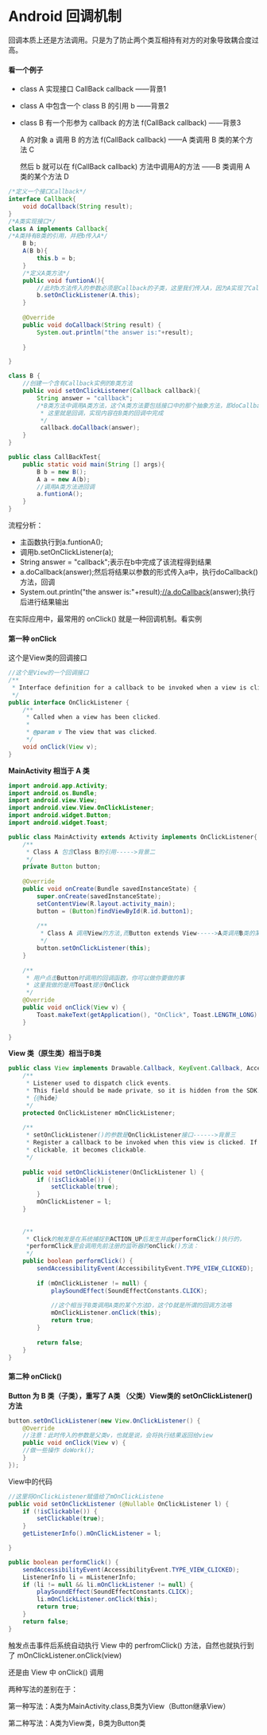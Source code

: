 # Android 回调机制



回调本质上还是方法调用。只是为了防止两个类互相持有对方的对象导致耦合度过高。



#### 看一个例子



- class A 实现接口 CallBack callback ——背景1

- class A 中包含一个 class B 的引用 b ——背景2

- class B 有一个形参为 callback 的方法 f(CallBack callback) ——背景3

  A 的对象 a 调用 B 的方法 f(CallBack callback) ——A 类调用 B 类的某个方法 C

  然后 b 就可以在 f(CallBack callback) 方法中调用A的方法 ——B 类调用 A 类的某个方法 D



```java
/*定义一个接口Callback*/
interface Callback{
    void doCallback(String result);
}
/*A类实现接口*/
class A implements Callback{
/*A类持有B类的引用，并把b传入A*/
    B b;
    A(B b){
        this.b = b;
    }
    /*定义A类方法*/
    public void funtionA(){
        //此时b方法传入的参数必须是Callback的子类，这里我们传入A，因为A实现了Callback
        b.setOnClickListener(A.this);
    }
    
    @Override
    public void doCallback(String result) {
        System.out.println("the answer is:"+result);
        
    }

}

class B {
    //创建一个含有Callback实例的B类方法
    public void setOnClickListener(Callback callback){
        String answer = "callback";
        /*B类方法中调用A类方法，这个A类方法要包括接口中的那个抽象方法，即doCallback(),并将所得结果作为参数传回A类中
         * 这里就是回调，实现内容在B类的回调中完成
         */
         callback.doCallback(answer);
    }
}

public class CallBackTest{
    public static void main(String [] args){
        B b = new B();
        A a = new A(b);
        //调用A类方法进回调
        a.funtionA();
    }
}
```



流程分析：



- 主函数执行到a.funtionA();
- 调用b.setOnClickListener(a);
- String answer = "callback";表示在b中完成了该流程得到结果
- a.doCallback(answer);然后将结果以参数的形式传入a中，执行doCallback()方法，回调
- System.out.println("the answer is:"+result);[//a.doCallback](http://a.doCallback)(answer);执行后进行结果输出



在实际应用中，最常用的 onClick() 就是一种回调机制。看实例



#### 第一种 onClick



这个是View类的回调接口



```java
//这个是View的一个回调接口  
/** 
 * Interface definition for a callback to be invoked when a view is clicked. 
 */  
public interface OnClickListener {  
    /** 
     * Called when a view has been clicked. 
     * 
     * @param v The view that was clicked. 
     */  
    void onClick(View v);  
}
```



**MainActivity 相当于 A 类**



```java
import android.app.Activity;  
import android.os.Bundle;  
import android.view.View;  
import android.view.View.OnClickListener;  
import android.widget.Button;  
import android.widget.Toast;  

public class MainActivity extends Activity implements OnClickListener{  
    /** 
     * Class A 包含Class B的引用----->背景二 
     */  
    private Button button;  
  
    @Override  
    public void onCreate(Bundle savedInstanceState) {  
        super.onCreate(savedInstanceState);  
        setContentView(R.layout.activity_main);  
        button = (Button)findViewById(R.id.button1);  
          
        /** 
         * Class A 调用View的方法,而Button extends View----->A类调用B类的某个方法 C 
         */  
        button.setOnClickListener(this);  
    }  
  
    /** 
     * 用户点击Button时调用的回调函数，你可以做你要做的事 
     * 这里我做的是用Toast提示OnClick 
     */  
    @Override  
    public void onClick(View v) {  
        Toast.makeText(getApplication(), "OnClick", Toast.LENGTH_LONG).show();  
    }  
  
}
```



**View 类（原生类）相当于B类**



```java
public class View implements Drawable.Callback, KeyEvent.Callback, AccessibilityEventSource {  
    /** 
     * Listener used to dispatch click events. 
     * This field should be made private, so it is hidden from the SDK. 
     * {@hide} 
     */  
    protected OnClickListener mOnClickListener;  
      
    /** 
     * setOnClickListener()的参数是OnClickListener接口------>背景三 
     * Register a callback to be invoked when this view is clicked. If this view is not 
     * clickable, it becomes clickable. 
     */  
      
    public void setOnClickListener(OnClickListener l) {  
        if (!isClickable()) {  
            setClickable(true);  
        }  
        mOnClickListener = l;  
    }  
      
      
    /** 
     * Click的触发是在系统捕捉到ACTION_UP后发生并由performClick()执行的，
     *performClick里会调用先前注册的监听器的onClick()方法：      
     */  
    public boolean performClick() {  
        sendAccessibilityEvent(AccessibilityEvent.TYPE_VIEW_CLICKED);  
  
        if (mOnClickListener != null) {  
            playSoundEffect(SoundEffectConstants.CLICK);  
              
            //这个相当于B类调用A类的某个方法D，这个D就是所谓的回调方法咯  
            mOnClickListener.onClick(this);  
            return true;  
        }  
  
        return false;  
    }  
}
```



#### 第二种 onClick()



**Button 为 B 类（子类），重写了 A类 （父类）View类的 setOnClickListener() 方法**



```java
button.setOnClickListener(new View.OnClickListener() {
    @Override 
    //注意：此时传入的参数是父类v，也就是说，会将执行结果返回给view
    public void onClick(View v) { 
    //做一些操作 doWork(); 
    }
});
```



View中的代码



```java
//这里将OnClickListener赋值给了mOnClickListene
public void setOnClickListener (@Nullable OnClickListener l) { 
    if (!isClickable()) { 
        setClickable(true); 
    } 
    getListenerInfo().mOnClickListener = l; 

}

public boolean performClick() { 
    sendAccessibilityEvent(AccessibilityEvent.TYPE_VIEW_CLICKED); 
    ListenerInfo li = mListenerInfo; 
    if (li != null && li.mOnClickListener != null) { 
        playSoundEffect(SoundEffectConstants.CLICK); 
        li.mOnClickListener.onClick(this);
        return true; 
    } 
    return false; 
}
```



触发点击事件后系统自动执行 View 中的 perfromClick() 方法，自然也就执行到了 mOnClickListener.onClick(view)



还是由 View 中 onClick() 调用



两种写法的差别在于：

第一种写法：A类为MainActivity.class,B类为View（Button继承View）

第二种写法：A类为View类，B类为Button类